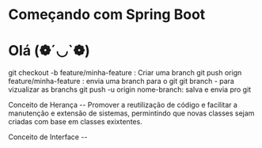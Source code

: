 # Começando com Spring Boot

# Olá (❁´◡`❁)

git checkout -b feature/minha-feature : Criar uma branch
git push orign feature/minha-feature : envia uma branch para o git
git branch - para vizualizar as branchs
git push -u origin nome-branch: salva e envia pro git



Conceito de Herança -- 
    Promover a reutilização de código e facilitar a manutenção e extensão de sistemas, permintindo 
    que novas classes sejam criadas com base em classes exixtentes.

Conceito de Interface --
